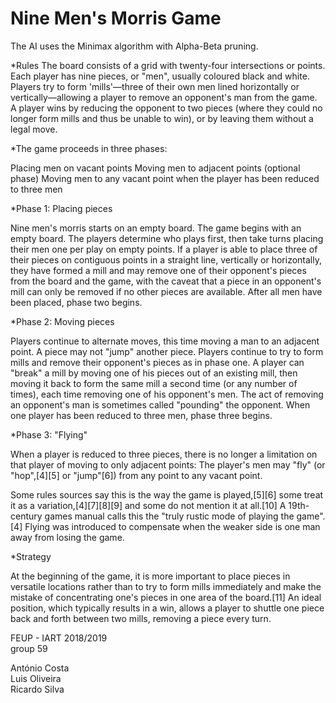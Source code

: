 Nine Men's Morris Game
======================

The AI uses the Minimax algorithm with Alpha-Beta pruning.


*Rules
The board consists of a grid with twenty-four intersections or points. Each player has nine pieces, or "men", usually coloured black and white. Players try to form 'mills'—three of their own men lined horizontally or vertically—allowing a player to remove an opponent's man from the game. A player wins by reducing the opponent to two pieces (where they could no longer form mills and thus be unable to win), or by leaving them without a legal move.

*The game proceeds in three phases:

Placing men on vacant points
Moving men to adjacent points
(optional phase) Moving men to any vacant point when the player has been reduced to three men

*Phase 1: Placing pieces

Nine men's morris starts on an empty board.
The game begins with an empty board. The players determine who plays first, then take turns placing their men one per play on empty points. If a player is able to place three of their pieces on contiguous points in a straight line, vertically or horizontally, they have formed a mill and may remove one of their opponent's pieces from the board and the game, with the caveat that a piece in an opponent's mill can only be removed if no other pieces are available. After all men have been placed, phase two begins.

*Phase 2: Moving pieces

Players continue to alternate moves, this time moving a man to an adjacent point. A piece may not "jump" another piece. Players continue to try to form mills and remove their opponent's pieces as in phase one. A player can "break" a mill by moving one of his pieces out of an existing mill, then moving it back to form the same mill a second time (or any number of times), each time removing one of his opponent's men. The act of removing an opponent's man is sometimes called "pounding" the opponent. When one player has been reduced to three men, phase three begins.

*Phase 3: "Flying"

When a player is reduced to three pieces, there is no longer a limitation on that player of moving to only adjacent points: The player's men may "fly" (or "hop",[4][5] or "jump"[6]) from any point to any vacant point.

Some rules sources say this is the way the game is played,[5][6] some treat it as a variation,[4][7][8][9] and some do not mention it at all.[10] A 19th-century games manual calls this the "truly rustic mode of playing the game".[4] Flying was introduced to compensate when the weaker side is one man away from losing the game.

*Strategy

At the beginning of the game, it is more important to place pieces in versatile locations rather than to try to form mills immediately and make the mistake of concentrating one's pieces in one area of the board.[11] An ideal position, which typically results in a win, allows a player to shuttle one piece back and forth between two mills, removing a piece every turn.







FEUP - IART 2018/2019\
group 59

António Costa\
Luis Oliveira\
Ricardo Silva




